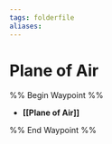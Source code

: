```yaml
---
tags: folderfile
aliases:
---
```


# Plane of Air
%% Begin Waypoint %%
- **[[Plane of Air]]**

%% End Waypoint %%
